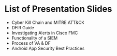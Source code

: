 # List of Presentation Slides
- Cyber Kill Chain and MITRE ATT&CK
- DFIR Guide
- Investigating Alerts in Cisco FMC
- Functionality of a SIEM
- Process of VA & DF
- Android App Security Best Practices
